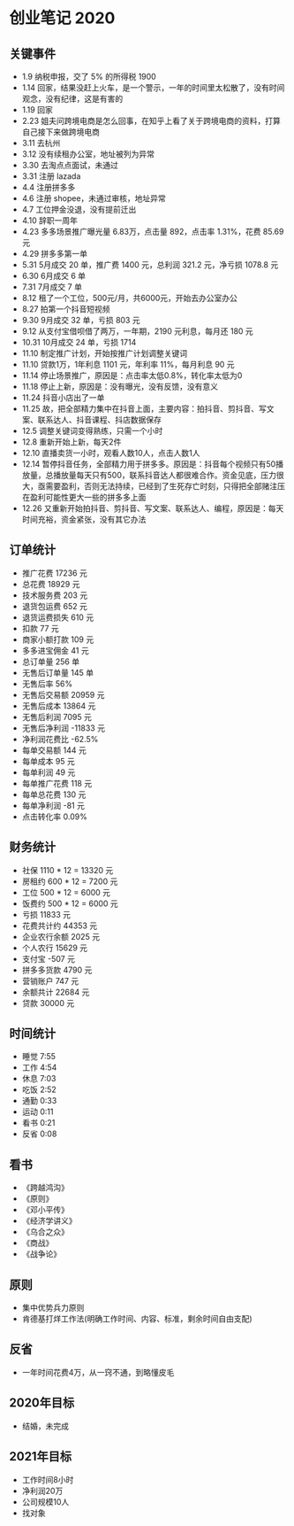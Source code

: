 # 创业笔记 2020

## 关键事件

  - 1.9 纳税申报，交了 5% 的所得税 1900
  - 1.14 回家，结果没赶上火车，是一个警示，一年的时间里太松散了，没有时间观念，没有纪律，这是有害的
  - 1.19 回家
  - 2.23 姐夫问跨境电商是怎么回事，在知乎上看了关于跨境电商的资料，打算自己接下来做跨境电商
  - 3.11 去杭州
  - 3.12 没有续租办公室，地址被列为异常
  - 3.30 去淘点点面试，未通过
  - 3.31 注册 lazada
  - 4.4 注册拼多多
  - 4.6 注册 shopee，未通过审核，地址异常
  - 4.7 工位押金没退，没有提前迁出
  - 4.10 辞职一周年
  - 4.23 多多场景推广曝光量 6.83万，点击量 892，点击率 1.31%，花费 85.69 元
  - 4.29 拼多多第一单
  - 5.31 5月成交 20 单，推广费 1400 元，总利润 321.2 元，净亏损 1078.8 元
  - 6.30 6月成交 6 单
  - 7.31 7月成交 7 单
  - 8.12 租了一个工位，500元/月，共6000元，开始去办公室办公
  - 8.27 拍第一个抖音短视频
  - 9.30 9月成交 32 单，亏损 803 元
  - 9.12 从支付宝借呗借了两万，一年期，2190 元利息，每月还 180 元
  - 10.31 10月成交 24 单，亏损 1714
  - 11.10 制定推广计划，开始按推广计划调整关键词
  - 11.10 贷款1万，1年利息 1101 元，年利率 11%，每月利息 90 元
  - 11.14 停止场景推广，原因是：点击率太低0.8%，转化率太低为0
  - 11.18 停止上新，原因是：没有曝光，没有反馈，没有意义
  - 11.24 抖音小店出了一单
  - 11.25 故，把全部精力集中在抖音上面，主要内容：拍抖音、剪抖音、写文案、联系达人、抖音课程、抖店数据保存
  - 12.5 调整关键词变得熟练，只需一个小时
  - 12.8 重新开始上新，每天2件
  - 12.10 直播卖货一小时，观看人数10人，点击人数1人
  - 12.14 暂停抖音任务，全部精力用于拼多多。原因是：抖音每个视频只有50播放量，总播放量每天只有500，联系抖音达人都很难合作。资金见底，压力很大，亟需要盈利，否则无法持续，已经到了生死存亡时刻，只得把全部赌注压在盈利可能性更大一些的拼多多上面
  - 12.26 又重新开始拍抖音、剪抖音、写文案、联系达人、编程，原因是：每天时间充裕，资金紧张，没有其它办法

## 订单统计

  - 推广花费 17236 元
  - 总花费 18929 元
  - 技术服务费 203 元
  - 退货包运费 652 元
  - 退货运费损失 610 元
  - 扣款 77 元
  - 商家小额打款 109 元
  - 多多进宝佣金 41 元
  - 总订单量 256 单
  - 无售后订单量 145 单
  - 无售后率 56%
  - 无售后交易额 20959 元
  - 无售后成本 13864 元
  - 无售后利润 7095 元
  - 无售后净利润 -11833 元
  - 净利润花费比 -62.5%
  - 每单交易额 144 元
  - 每单成本 95 元
  - 每单利润 49 元
  - 每单推广花费 118 元
  - 每单总花费 130 元
  - 每单净利润 -81 元
  - 点击转化率 0.09%

## 财务统计

  - 社保   1110 * 12 = 13320 元
  - 房租约 600  * 12 = 7200  元
  - 工位   500  * 12 = 6000  元
  - 饭费约 500  * 12 = 6000  元
  - 亏损               11833 元
  - 花费共计约         44353 元
  - 企业农行余额       2025  元
  - 个人农行           15629 元
  - 支付宝             -507  元
  - 拼多多货款         4790  元
  - 营销账户           747   元
  - 余额共计           22684 元
  - 贷款               30000 元

## 时间统计

  - 睡觉 7:55
  - 工作 4:54
  - 休息 7:03
  - 吃饭 2:52
  - 通勤 0:33
  - 运动 0:11
  - 看书 0:21
  - 反省 0:08

## 看书

  - 《跨越鸿沟》
  - 《原则》
  - 《邓小平传》
  - 《经济学讲义》
  - 《乌合之众》
  - 《商战》
  - 《战争论》

## 原则

  - 集中优势兵力原则
  - 肯德基打烊工作法(明确工作时间、内容、标准，剩余时间自由支配)

## 反省

  - 一年时间花费4万，从一窍不通，到略懂皮毛

## 2020年目标

  - 结婚，未完成

## 2021年目标

  - 工作时间8小时
  - 净利润20万
  - 公司规模10人
  - 找对象

